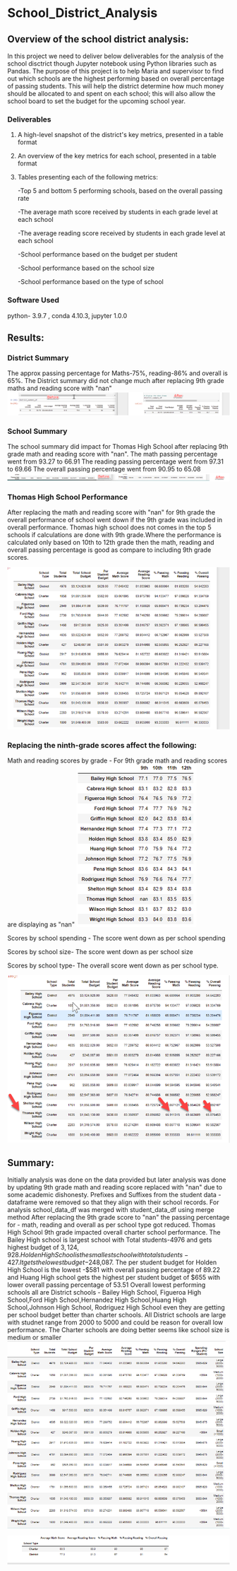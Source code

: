 # School_District_Analysis

## Overview of the school district analysis:
In this project we need to deliver below deliverables for the analysis of the school disctrict though Jupyter notebook using Python libraries such as Pandas. 
The purpose of this project is to help Maria and supervisor to find out which schools are the highest performing based on overall percentage of passing students. 
This will help the district determine how much money should be allocated to and spent on each school; this will also allow the school board to set the budget for 
the upcoming school year.
 
 ### Deliverables
1) A high-level snapshot of the district's key metrics, presented in a table format
2) An overview of the key metrics for each school, presented in a table format
3) Tables presenting each of the following metrics:

	-Top 5 and bottom 5 performing schools, based on the overall passing rate
	
	-The average math score received by students in each grade level at each school	
	
	-The average reading score received by students in each grade level at each school
	
	-School performance based on the budget per student	
	
	-School performance based on the school size 
	
	-School performance based on the type of school
	


### Software Used
python- 3.9.7 , conda 4.10.3, jupyter 1.0.0

## Results:
### District Summary
The approx passing percentage for Maths-75%, reading-86% and overall is 65%. The District summary did not change much after replacing 9th grade maths and reading score with "nan"
 !["District summary before and after 9th grade scores replaced with nan](https://github.com/sumanpriyah/School_District_Analysis/blob/main/Images/Results/District_summary.png)

### School Summary
The school summary did impact for Thomas High School after replacing 9th grade math and reading score with "nan". 
The math passing percentage went from 93.27 to 66.91
The reading passing percentage went from 97.31 to 69.66
The overall passing percentage went from 90.95 to 65.08
!["School summary before and after 9th grade scores replaced with nan](https://github.com/sumanpriyah/School_District_Analysis/blob/main/Images/Results/School_Summary.png)

### Thomas High School Performance
After replacing the math and reading score with "nan" for 9th grade the overall performance of school went down if the 9th grade was included in overall performance.
Thomas high school does not comes in the top 5 schools if calculations are done with 9th grade.Where the performance is calculated only based on 10th to 12th grade then the math, reading and overall passing percentage is good as compare to including 9th grade scores.

!["Thomas High School performance"](https://github.com/sumanpriyah/School_District_Analysis/blob/main/Images/Results/Thomas_high_school_performance.png)

### Replacing the ninth-grade scores affect the following:
Math and reading scores by grade - For 9th grade math and reading scores are displaying as "nan" 
!["Scores as nan"](https://github.com/sumanpriyah/School_District_Analysis/blob/main/Images/replacing%209th%20grade%20scores/Average%20score%20by%20grade%20per%20school.png)

Scores by school spending - The score went down as per school spending 

Scores by school size- The score went down as per school size

Scores by school type- The overall score went down as per school type. 

!["Schhol Summary after replacing 9th grade scores"](https://github.com/sumanpriyah/School_District_Analysis/blob/main/Images/replacing%209th%20grade%20scores/school_summary_after.png)

## Summary:
Initially analysis was done on the data provided but later analysis was done by updating 9th grade math and reading score replaced with "nan" due to some academic dishonesty.
Prefixes and Suffixes from the student data - dataframe were removed so that they align with their school records. For analysis school_data_df was merged with student_data_df using merge method
After replacing the 9th grade score to "nan" the passing percentage for - math, reading and overall as per school type got reduced. Thomas High School 9th grade impacted overall 
charter school performance. 
The Bailey High school is largest school with Total students-4976 and gets highest budget of $3,124,928. Holden High School is the smallest school with total students- 427. 
It gets the lowest budget -$248,087. 
The per student budget for Holden High School is the lowest -$581 with overall passing percentage of 89.22 and Huang High school gets the highest per student budget of $655 with lower overall passing percentage
of 53.51
Overall lowest performing schools all are District schools - Bailey High School, Figueroa High School,Ford High School,Hernandez High School,Huang High School,Johnson High School,
Rodriguez High School even they are getting per school budget better than charter schools. All District schools are large with studnet range from 2000 to 5000 and could be reason 
for overall low performance. The Charter schools are doing better seems like school size is medium or smaller
!["School performance as per size"](https://github.com/sumanpriyah/School_District_Analysis/blob/main/Images/Deliverables/school_performance_school_size.png)

!["School performance as per school type"](https://github.com/sumanpriyah/School_District_Analysis/blob/main/Images/Deliverables/school_performance_school_type.png)



